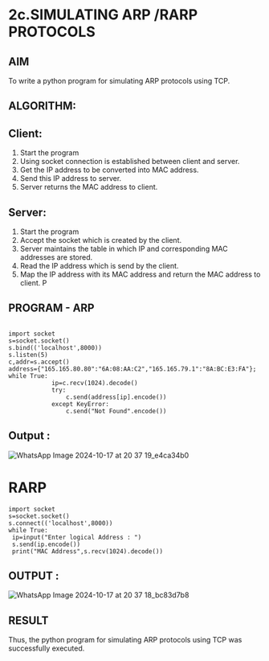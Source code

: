 # 2c.SIMULATING ARP /RARP PROTOCOLS
## AIM
To write a python program for simulating ARP protocols using TCP.
## ALGORITHM:
## Client:
1. Start the program
2. Using socket connection is established between client and server.
3. Get the IP address to be converted into MAC address.
4. Send this IP address to server.
5. Server returns the MAC address to client.
## Server:
1. Start the program
2. Accept the socket which is created by the client.
3. Server maintains the table in which IP and corresponding MAC addresses are
stored.
4. Read the IP address which is send by the client.
5. Map the IP address with its MAC address and return the MAC address to client.
P
## PROGRAM - ARP
```

import socket 
s=socket.socket() 
s.bind(('localhost',8000)) 
s.listen(5) 
c,addr=s.accept() 
address={"165.165.80.80":"6A:08:AA:C2","165.165.79.1":"8A:BC:E3:FA"}; 
while True: 
            ip=c.recv(1024).decode() 
            try: 
                c.send(address[ip].encode()) 
            except KeyError: 
                c.send("Not Found".encode()) 
```
## Output :
![WhatsApp Image 2024-10-17 at 20 37 19_e4ca34b0](https://github.com/user-attachments/assets/d6db6d47-70bb-44da-b8bc-8f2c16e52326)

# RARP
```
import socket 
s=socket.socket() 
s.connect(('localhost',8000)) 
while True: 
 ip=input("Enter logical Address : ") 
 s.send(ip.encode()) 
 print("MAC Address",s.recv(1024).decode()) 
```
## OUTPUT :
![WhatsApp Image 2024-10-17 at 20 37 18_bc83d7b8](https://github.com/user-attachments/assets/ae2bfa08-46d6-448b-8afd-94b7b6cfd219)


## RESULT
Thus, the python program for simulating ARP protocols using TCP was successfully 
executed.
